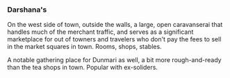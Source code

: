 ### Darshana's

On the west side of town, outside the walls, a large, open caravanserai that handles much of the merchant traffic, and serves as a significant marketplace for out of towners and travelers who don't pay the fees to sell in the market squares in town. Rooms, shops, stables.

A notable gathering place for Dunmari as well, a bit more rough-and-ready than the tea shops in town. Popular with ex-soliders. 
